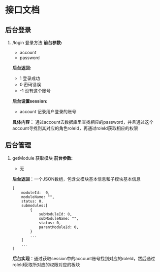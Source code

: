 # 接口文档 #

## 后台登录 ##

1. /login 登录方法
  **前台参数:**
    - account
    - password

    **后台返回:**
    - 1 登录成功
    - 0 密码错误
    - -1 没有这个账号

    **后台设置session:**
    - account 记录用户登录的账号

    **具体内容：**
    通过account去数据库里查找相应的password，并且通过这个account寻找到其对应的角色roleId，再通过roleId获取相应的权限

## 后台管理 ##

 1. getModule 获取模块 
    **前台参数:**
    - 无

    **后台返回**：一个JSON数组，包含父模块基本信息和子模块基本信息
     
    ~~~
    [
        moduleId:  0,
        moduleName: "",
        status: 0,
        submodules:[
            {
                subModuleId: 0,
                subModuleName: "",
                status: 0,
                parentModuleId: 0,
            }
            ...
        ]
        ...
    ]    
    ~~~

    **后台实现**：通过获取session中的account账号找到对应的roleId，然后通过roleId获取所对应的权限对应的板块


